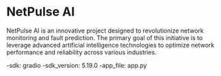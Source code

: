 # NetPulse AI
NetPulse AI is an innovative project designed to revolutionize network monitoring and fault prediction. The primary goal of this initiative is to leverage advanced artificial intelligence technologies to optimize network performance and reliability across various industries.

-sdk: gradio
-sdk_version: 5.19.0
-app_file: app.py
